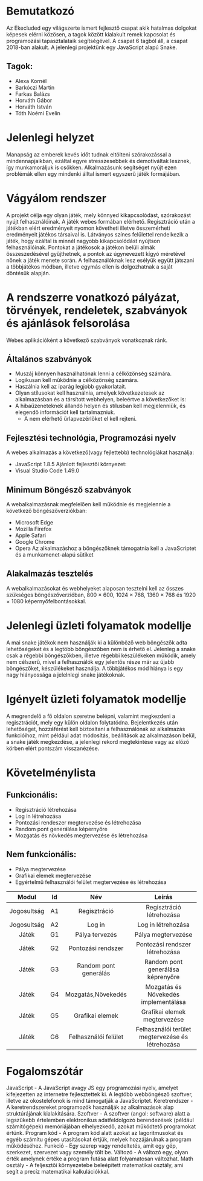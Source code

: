 # Bemutatkozó
Az Ekecluded egy világszerte ismert fejlesztő csapat akik hatalmas dolgokat képesek elérni közösen, a tagok között kialakult remek kapcsolat és programozási tapasztalataik segítségével. A csapat 6 tagból áll, a csapat 2018-ban alakult.
A jelenlegi projektünk egy JavaScript alapú Snake.
## Tagok: 
- Alexa Kornél
- Barkóczi Martin
- Farkas Balázs
- Horváth Gábor
- Horváth István
- Tóth Noémi Evelin
# Jelenlegi helyzet
Manapság az emberek kevés időt tudnak eltölteni szórakozással a mindennapjaikban, ezáltal egyre stresszesebbek és demotiváltak lesznek, így munkamoráljuk is csökken. Alkalmazásunk segítséget nyújt ezen problémák ellen egy mindenki álltal ismert egyszerű játék formájában.
# Vágyálom rendszer
A projekt célja egy olyan játék, mely könnyed kikapcsolódást, szórakozást nyújt felhasználóinak. A játék webes formában elérhető. Regisztráció után a játékban elért eredményeit nyomon követheti illetve összemérheti eredményeit játékos társaival is. Látványos színes felülettel rendelkezik a játék, hogy ezáltal is minnél nagyobb kikapcsolódást nyújtson felhasználóinak. Pontokat a játékosok a játékon belüli almák összeszedésével gyűjthetnek, a pontok az úgynevezett kígyó méretével nőnek a játék menete során. A felhasználóknak lesz esélyük együtt játszani a többjátékos módban, illetve egymás ellen is dolgozhatnak a saját döntésük alapján.
# A rendszerre vonatkozó pályázat, törvények, rendeletek, szabványok és ajánlások felsorolása
Webes aplikációként a következő szabványok vonatkoznak ránk.
## Általános szabványok
- Muszáj könnyen használhatónak lenni a célközönség számára.
- Logikusan kell működnie a célközönség számára.
- Haszálnia kell az iparág legjobb gyakorlatait.
- Olyan stílusokat kell használnia, amelyek következetesek az alkalmazásban és a társított webhelyen, beleértve a következőket is:
- A hibaüzeneteknek állandó helyen és stílusban kell megjelenniük, és elegendő információt kell tartalmazniuk.
	- A nem elérhető űrlapvezérlőket el kell rejteni.	
## Fejlesztési technológia, Programozási nyelv
A webes alkalmazás a következő(vagy fejlettebb) technológíákat használja:
- JavaScript 1.8.5
Ajánlott fejlesztői környezet:
- Visual Studio Code 1.49.0
## Minimum Böngésző szabványok
A webalkalmazásnak megfelelően kell működnie és megjelennie a következő böngészőverziókban:
- Microsoft Edge
- Mozilla Firefox
- Apple Safari
- Google Chrome
- Opera
Az alkalmazáshoz a böngészőknek támogatnia kell a JavaScriptet és a munkamenet-alapú sütiket
## Alakalmazás tesztelés
A webalkalmazásokat és webhelyeket alaposan tesztelni kell az összes szükséges böngészőverzióban, 800 × 600, 1024 × 768, 1360 × 768 és 1920 × 1080 képernyőfelbontásokkal.
# Jelenlegi üzleti folyamatok modellje
A mai snake játékok nem használják ki a különböző web böngészők adta lehetőségeket és a legtöbb böngészőben nem is érhető el. Jelenleg a snake csak a régebbi böngészőkben, illetve régebbi készülékeken működik, amely nem célszerű, mivel a felhasználók egy jelentős része már az újabb böngészőket, készülékeket használja. A többjátékos mód hiánya is egy nagy hiányossága a jelelnlegi snake játékoknak.
# Igényelt üzleti folyamatok modellje
A megrendelő a fő oldalon szeretne belépni, valamint megkezdeni a regisztrációt, mely egy külön oldalon folytatódna. Bejelentkezés után lehetőséget, hozzáférést kell biztosítani a felhasználónak az alkalmazás funkcióihoz, mint például adat módosítás, beállítások az alkalmazáson belül, a snake játék megkezdése, a jelenlegi rekord megtekintése vagy az előző körben elért pontszám visszanézése.
# Követelménylista
## Funkcionális:
- Regisztráció létrehozása
- Log in létrehozása
- Pontozási rendeszer megtervezése és létrehozása
- Random pont generálása képernyőre
- Mozgatás és növkedés megtervezése és létrehozása
## Nem funkcionális:
- Pálya megtervezése
- Grafikai elemek megtervezése
- Egyértelmű felhasználói felület megtervezése és létrehozása

|Modul       | Id | Név                   | Leírás                                          |
|:----------:|:--:|:---------------------:|:-----------------------------------------------:|
|Jogosultság | A1 | Regisztráció          | Regisztráció létrehozása                        |
|Jogosultság | A2 | Log in                | Log in létrehozása                              |
|Játék       | G1 | Pálya tervezés        | Pálya megtervezése                              |
|Játék       | G2 | Pontozási rendszer    | Pontozási rendszer létrehozása                  |
|Játék       | G3 | Random pont generálás | Random pont generálása képrenyőre               |
|Játék       | G4 | Mozgatás,Növekedés    | Mozgatás és Növekedés implementálása            |
|Játék       | G5 | Grafikai elemek       | Grafikai elemek megtervezése                    |
|Játék       | G6 | Felhasználói felület  | Felhasználói terület megtervezése és létrehozása|

# Fogalomszótár
JavaScript - A JavaScript avagy JS egy programozási nyelv, amelyet kifejezetten az internetre fejlesztettek ki. A legtöbb webböngésző szoftver, illetve az okostelefonok is mind támogatják a JavaScriptet. 
Keretrendszer - A keretrendszereket programozók használják az alkalmazások alap struktúrájának kialakítására. 
Szoftver - A szoftver (angol: software) alatt a legszűkebb értelemben elektronikus adatfeldolgozó berendezések (például számítógépek) memóriájában elhelyezkedő, azokat működtető programokat értünk. 
Program kód - A program kód alatt azokat az lagoritmusokat és egyéb számítu gépes utasításokat értjük, melyek hozzájárulnak a program működéséhez. 
Funkció - Egy szerep vagy rendeltetés, amit egy gép, szerkezet, szervezet vagy személy tölt be. 
Változó - A változó egy, olyan érték amelynek értéke a program futása alatt folyamatosan változhat.
Math osztály - A feljesztői környezetebe beleépített matematikai osztály, ami segít a precíz matematikai kalkulációkkal.